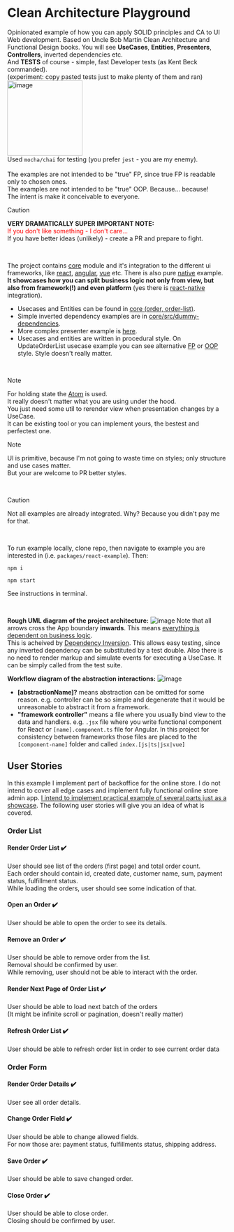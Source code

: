 # Clean Architecture Playground
Opinionated example of how you can apply SOLID principles and CA to UI Web development. Based on Uncle Bob Martin Clean Architecture and Functional Design books.
You will see **UseCases**, **Entities**, **Presenters**, **Controllers**, inverted dependencies etc.
<br>
And **TESTS** of course - simple, fast Developer tests (as Kent Beck commanded).
<br>
(experiment: copy pasted tests just to make plenty of them and ran)
<br>
<img width="172" alt="image" src="https://github.com/user-attachments/assets/18c5a9ba-507f-4445-83b0-0fa4a57ca69a" />
<br>
Used `mocha/chai` for testing (you prefer `jest` - you are my enemy).
<br>
<br>
The examples are not intended to be "true" FP, since true FP is readable only to chosen ones.
<br>
The examples are not intended to be "true" OOP. Because... because!
<br>
The intent is make it conceivable to everyone.

>[!CAUTION]
>**VERY DRAMATICALLY SUPER IMPORTANT NOTE:**
><br>
><span style="color:red">If you don't like something - I don't care...</span>
><br>
>If you have better ideas (unlikely) - create a PR and prepare to fight.

<br>

The project contains [core](./packages/core) module and it's integration to the different ui frameworks, like [react](./packages/react-example), [angular](./packages/angular-example), [vue](./packages/vue-example) etc. There is also pure [native](./packages/native-example) example.
<br><b>It showcases how you can split business logic not only from view, but also from framework(!) and even platform</b> (yes there is [react-native](./packages/react-native-example) integration).

* Usecases and Entities can be found in [core (order, order-list)](./packages/core/src).
* Simple inverted dependency examples are in [core/src/dummy-dependencies](./packages/core/src/dummy-dependencies/index.js).
* More complex presenter example is [here](./packages/react-example/src/order/presenter.js).
* Usecases and entities are written in procedural style. On UpdateOrderList usecase example you can see alternative [FP](./packages/core/src/alternatives/update-order-list.fp.js) or [OOP](./packages/core/src/alternatives/update-order-list.oop.js) style. Style doesn't really matter.

<br>

>[!NOTE]
>For holding state the [Atom](https://github.com/trofima/borshch/blob/main/packages/utilities/src/atom.js) is used.
><br>
>It really doesn't matter what you are using under the hood.
><br>
>You just need some util to rerender view when presentation changes by a UseCase.
><br>
>It can be existing tool or you can implement yours, the bestest and perfectest one.

>[!NOTE]
> UI is primitive, because I'm not going to waste time on styles; only structure and use cases matter.
><br>
> But your are welcome to PR better styles.

<br>

>[!CAUTION]
>Not all examples are already integrated. Why? Because you didn't pay me for that.

<br>

To run example locally, clone repo, then navigate to example you are interested in (i.e. `packages/react-example`). Then:

```
npm i
```
```
npm start
```
See instructions in terminal.

<br>

**Rough UML diagram of the project architecture:**
![image](https://github.com/user-attachments/assets/f4f9da3a-f52d-402b-8bd2-308200a98650)
Note that all arrows cross the App boundary **inwards**. This means <ins>everything is dependent on business logic</ins>.
<br>
This is acheived by [Dependency Inversion](https://en.wikipedia.org/wiki/Dependency_inversion_principle).
This allows easy testing, since any inverted dependency can be substituted by a test double.
Also there is no need to render markup and simulate events for executing a UseCase. It can be simply called from the test suite.
<br>

**Workflow diagram of the abstraction interactions:**
![image](https://github.com/user-attachments/assets/8fcc3d01-35b1-427d-b65f-9b06cfb3e98b)

* **[abstractionName]?** means abstraction can be omitted for some reason.
e.g. controller can be so simple and degenerate that it would be unreasonable to abstract it from a framework.
* **"framework controller"** means a file where you usually bind view to the data and handlers.
e.g. `.jsx` file where you write functional component for React or `[name].component.ts` file for Angular.
In this project for consistency between frameworks those files are placed to the `[component-name]` folder and called `index.[js|ts|jsx|vue]`

## User Stories
In this example I implement part of backoffice for the online store. 
I do not intend to cover all edge cases and implement fully functional online store admin app. 
<ins>I intend to implement practical example of several parts just as a showcase</ins>. 
The following user stories will give you an idea of what is covered.

### Order List
#### Render Order List :heavy_check_mark:
User should see list of the orders (first page) and total order count.
<br>Each order should contain id, created date, customer name, sum, payment status, fulfillment status.
<br>While loading the orders, user should see some indication of that.

#### Open an Order :heavy_check_mark:
User should be able to open the order to see its details.

#### Remove an Order :heavy_check_mark:
User should be able to remove order from the list.
<br>Removal should be confirmed by user.
<br>While removing, user should not be able to interact with the order.

#### Render Next Page of Order List :heavy_check_mark:
User should be able to load next batch of the orders
<br>(It might be infinite scroll or pagination, doesn't really matter)

#### Refresh Order List :heavy_check_mark:
User should be able to refresh order list in order to see current order data

### Order Form
#### Render Order Details ✔️
User see all order details.

#### Change Order Field ✔️
User should be able to change allowed fields.
<br>For now those are: payment status, fulfillments status, shipping address.

#### Save Order ✔️
User should be able to save changed order.

#### Close Order ✔️
User should be able to close order.
<br>Closing should be confirmed by user.

